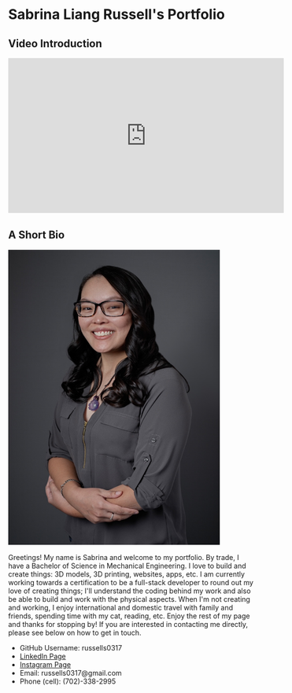 <!DOCTYPE html>
<link rel="stylesheet" href="style.css">

<body>
<div id="one" class="a">
    <h1>Sabrina Liang Russell's Portfolio</h1>
</div>
<div id="two" class="b">
    <h2>Video Introduction</h2>
</div>
<div style="text-align: right;">
    <iframe width="560" height="315" class="video"
    src="https://www.youtube.com/embed/ujBeyZjh4Hs" title="MIT xPRO Portfolio Video" frameborder="0" allow="accelerometer; 
    autoplay; clipboard-write; encrypted-media; gyroscope; picture-in-picture" allowfullscreen></iframe>
</div>
<div id="three" class="c">
    <h2>A Short Bio</h2>
</div>
    <img src="Headshot1.jpg" width="430" height="600">
        <p>Greetings! My name is Sabrina and welcome to my portfolio. By trade, I have a Bachelor of Science in Mechanical Engineering.
            I love to build and create things: 3D models, 3D printing, websites, apps, etc. I am currently working towards a certification to be a 
            full-stack developer to round out my love of creating things; I'll understand the coding behind my work and also be able to
            build and work with the physical aspects. When I'm not creating and working, I enjoy international and domestic travel with family and
            friends, spending time with my cat, reading, etc. Enjoy the rest of my page and thanks for stopping by! If you are interested in contacting
            me directly, please see below on how to get in touch.
        </p>
            <ul>
                <li>GitHub Username: russells0317</li>
                <li><a href="https://www.linkedin.com/in/sabrina-russell-031796/">LinkedIn Page</a></li>
                <li><a href="https://www.instagram.com/wa_sabi17/">Instagram Page</a></li>
                <li>Email: russells0317@gmail.com</li>
                <li>Phone (cell): (702)-338-2995</li>
            </ul>
</body>


